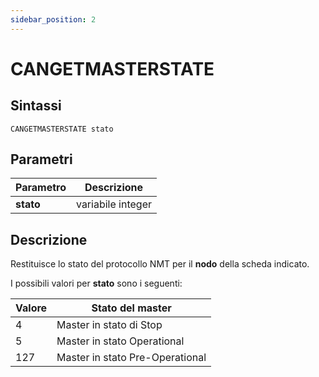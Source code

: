 ```yaml
---
sidebar_position: 2
---
```


# CANGETMASTERSTATE

## Sintassi

  ```
 CANGETMASTERSTATE stato
  ```

## Parametri
|Parametro                 | Descrizione                                         |                
|--------------------------|-----------------------------------------------------|
| **stato**                | variabile integer                                   |        
 
## Descrizione
Restituisce lo stato del protocollo NMT per il **nodo** della scheda indicato. 

I possibili valori per **stato** sono i seguenti:

| Valore  | Stato del master                       |                
|---------|----------------------------------------|
|  4	    |  Master in stato di Stop               |
|  5    	|  Master in stato Operational           |
|  127	  |  Master in stato Pre-Operational       |

